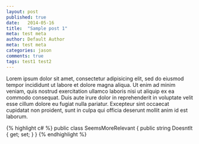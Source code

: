```yaml
---
layout: post
published: true
date:   2014-05-16
title:  "Sample post 1"
meta: test meta
author: Default Author
meta: test meta
categories: jason
comments: true
tags: test1 test2
---
```


Lorem ipsum dolor sit amet, consectetur adipisicing elit, sed do eiusmod tempor incididunt ut labore et dolore magna aliqua. Ut enim ad minim veniam,
quis nostrud exercitation ullamco laboris nisi ut aliquip ex ea commodo consequat. Duis aute irure dolor in reprehenderit in voluptate velit esse
cillum dolore eu fugiat nulla pariatur. Excepteur sint occaecat cupidatat non proident, sunt in culpa qui officia deserunt mollit anim id est laborum.

{% highlight c# %}
public class SeemsMoreRelevant
{
    public string DoesntIt { get; set; }
}
{% endhighlight %}

[jekyll-gh]: https://github.com/jekyll/jekyll
[jekyll]:    http://jekyllrb.com
